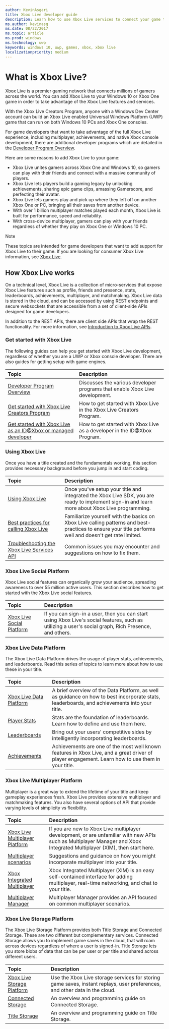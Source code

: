 ```yaml
---
author: KevinAsgari
title: Xbox Live developer guide
description: Learn how to use Xbox Live services to connect your game to the Xbox Live gaming network.
ms.author: kevinasg
ms.date: 08/22/2017
ms.topic: article
ms.prod: windows
ms.technology: uwp
keywords: windows 10, uwp, games, xbox, xbox live
localizationpriority: medium
---
```


# What is Xbox Live?

Xbox Live is a premier gaming network that connects millions of gamers across the world. You can add Xbox Live to your Windows 10 or Xbox One game in order to take advantage of the Xbox Live features and services.

With the Xbox Live Creators Program, anyone with a Windows Dev Center account can build an Xbox Live enabled Universal Windows Platform (UWP) game that can run on both Windows 10 PCs and Xbox One consoles.

For game developers that want to take advantage of the full Xbox Live experience, including multiplayer, achievements, and native Xbox console development, there are additional developer programs which are detailed in the [Developer Program Overview](developer-program-overview.md).

Here are some reasons to add Xbox Live to your game:

- Xbox Live unites gamers across Xbox One and Windows 10, so gamers can play with their friends and connect with a massive community of players.
- Xbox Live lets players build a gaming legacy by unlocking achievements, sharing epic game clips, amassing Gamerscore, and perfecting their avatar.
- Xbox Live lets gamers play and pick up where they left off on another Xbox One or PC, bringing all their saves from another device.
- With over 1 billion multiplayer matches played each month, Xbox Live is built for performance, speed and reliability.
- With cross-device multiplayer, gamers can play with your friends regardless of whether they play on Xbox One or Windows 10 PC.

> [!note]
> These topics are intended for game developers that want to add support for Xbox Live to their game. If you are looking for consumer Xbox Live information, see [Xbox Live](http://www.xbox.com/live/).

## How Xbox Live works

On a technical level, Xbox Live is a collection of micro-services that expose Xbox Live features such as profile, friends and presence, stats, leaderboards, achievements, multiplayer, and matchmaking. Xbox Live data is stored in the cloud, and can be accessed by using REST endpoints and secure websockets that are accessible from a set of client-side APIs designed for game developers.

In addition to the REST APIs, there are client side APIs that wrap the REST functionality. For more information, see [Introduction to Xbox Live APIs](introduction-to-xbox-live-apis.md).

### Get started with Xbox Live

The following guides can help you get started with Xbox Live development, regardless of whether you are a UWP or Xbox console developer.  There are also guides for getting setup with game engines.

| Topic                                                                                                                                             | Description                                                                                                   |
|:--------------------------------------------------------------------------------------------------------------------------------------------------|:--------------------------------------------------------------------------------------------------------------|
| [Developer Program Overview](developer-program-overview.md) | Discusses the various developer programs that enable Xbox Live development. |
| [Get started with Xbox Live Creators Program](get-started-with-creators/get-started-with-xbox-live-creators.md) | How to get started with Xbox Live in the Xbox Live Creators Program. |
| [Get started with Xbox Live as an ID@Xbox or managed  developer](get-started-with-partner/get-started-with-xbox-live-partner.md) | How to get started with Xbox Live as a developer in the ID@Xbox Program. |

### Using Xbox Live

Once you have a title created and the fundamentals working, this section provides necessary background before you jump in and start coding.

| Topic                                                                                                                                             | Description                                                                                                   |
|:--------------------------------------------------------------------------------------------------------------------------------------------------|:--------------------------------------------------------------------------------------------------------------|
| [Using Xbox Live](using-xbox-live/using-xbox-live.md) | Once you've setup your title and integrated the Xbox Live SDK, you are ready to implement sign-in and learn more about Xbox Live programming.
| [Best practices for calling Xbox Live](using-xbox-live/best-practices/best-practices-for-calling-xbox-live.md) | Familiarize yourself with the basics on Xbox Live calling patterns and best-practices to ensure your title performs well and doesn't get rate limited.
| [Troubleshooting the Xbox Live Services API](using-xbox-live/troubleshooting/troubleshooting-the-xbox-live-services-api.md) | Common issues you may encounter and suggestions on how to fix them.

### Xbox Live Social Platform

Xbox Live social features can organically grow your audience, spreading awareness to over 55 million active users.  This section describes how to get started with the Xbox Live social features.

| Topic                                                                                                                                             | Description                                                                                                   |
|:--------------------------------------------------------------------------------------------------------------------------------------------------|:--------------------------------------------------------------------------------------------------------------|
| [Xbox Live Social Platform](social-platform/social-platform.md) | If you can sign-in a user, then you can start using Xbox Live's social features, such as utilizing a user's social graph, Rich Presence, and others. |

### Xbox Live Data Platform

The Xbox Live Data Platform drives the usage of player stats, achievements, and leaderboards.  Read this series of topics to learn more about how to use these in your title.

| Topic                                                                                                                                             | Description                                                                                                   |
|:--------------------------------------------------------------------------------------------------------------------------------------------------|:--------------------------------------------------------------------------------------------------------------|
| [Xbox Live Data Platform](data-platform/data-platform.md) | A brief overview of the Data Platform, as well as guidance on how to best incorporate stats, leaderboards, and achievements into your title.
| [Player Stats](leaderboards-and-stats-2017/player-stats.md) | Stats are the foundation of leaderboards.  Learn how to define and use them here.
| [Leaderboards](leaderboards-and-stats-2017/leaderboards.md) | Bring out your users' competitive sides by intelligently incorporating leaderboards.
| [Achievements](achievements-2017/achievements.md) | Achievements are one of the most well known features in Xbox Live, and a great driver of player engagement. Learn how to use them in your title.

### Xbox Live Multiplayer Platform

Multiplayer is a great way to extend the lifetime of your title and keep gameplay experiences fresh.  Xbox Live provides extensive multiplayer and matchmaking features.  You also have several options of API that provide varying levels of simplicity vs flexibility.

| Topic                                                                                                                                             | Description                                                                                                   |
|:--------------------------------------------------------------------------------------------------------------------------------------------------|:--------------------------------------------------------------------------------------------------------------|
| [Xbox Live Multiplayer Platform](multiplayer/multiplayer-intro.md) | If you are new to Xbox Live multiplayer development, or are unfamiliar with new APIs such as Multiplayer Manager and Xbox Integrated Multiplayer (XIM), then start here. |
| [Multiplayer scenarios](multiplayer/multiplayer-scenarios.md) | Suggestions and guidance on how you might incorporate multiplayer into your title. |
| [Xbox Integrated Multiplayer](multiplayer/xbox-integrated-multiplayer-overview.md) | Xbox Integrated Multiplayer (XIM) is an easy self-contained interface for adding multiplayer, real-time networking, and chat to your title. |
| [Multiplayer Manager](multiplayer/multiplayer-manager.md) | Multiplayer Manager provides an API focused on common multiplayer scenarios. |

### Xbox Live Storage Platform

The Xbox Live Storage Platform provides both Title Storage and Connected Storage.  These are two different but complementary services.  Connected Storage allows you to implement game saves in the cloud, that will roam across devices regardless of where a user is signed-in.  Title Storage lets you store blobs of data that can be per user or per title and shared across different users.

| Topic                                                                                                                                             | Description                                                                                                   |
|:--------------------------------------------------------------------------------------------------------------------------------------------------|:--------------------------------------------------------------------------------------------------------------|
| [Xbox Live Storage Platform](storage-platform/storage-platform.md) | Use the Xbox Live storage services for storing game saves, instant replays, user preferences, and other data in the cloud. |
| [Connected Storage](storage-platform/connected-storage/connected-storage-technical-overview.md) | An overview and programming guide on Connected Storage. |
| [Title Storage](storage-platform/xbox-live-title-storage/xbox-live-title-storage.md) | An overview and programming guide on Title Storage. |
